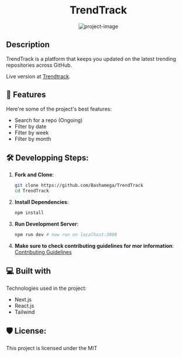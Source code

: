 <h1 align="center" id="title">TrendTrack</h1>

<p align="center">
<img src="https://socialify.git.ci/Bashamega/TrendTrack/image?description=1&forks=1&issues=1&language=1&name=1&owner=1&pulls=1&stargazers=1&theme=Dark" alt="project-image" />

<h2> Description </h2>

<p id="description"> TrendTrack is a platform that keeps you updated on the latest trending repositories across GitHub.</p>
Live version at <a href ="https://trendtrack.vercel.app/">Trendtrack</a>.

<h2>🧐 Features</h2>

Here're some of the project's best features:

- Search for a repo (Ongoing)
- Filter by date
- Filter by week
- Filter by month

<h2>🛠️ Developping Steps:</h2>

1. **Fork and Clone**:

   ```bash
   git clone https://github.com/Bashamega/TrendTrack
   cd TrendTrack
   ```

2. **Install Dependencies**:

   ```bash
   npm install
   ```

3. **Run Development Server**:
   ```bash
   npm run dev # now run on localhost:3000
   ```
4. **Make sure to check contributing guidelines for mor information**:
   <a href="https://github.com/Bashamega/TrendTrack/blob/main/contributing.md">Contributing Guidelines </a>

<h2>💻 Built with</h2>

Technologies used in the project:

- Next.js
- React.js
- Tailwind

<h2>🛡️ License:</h2>

This project is licensed under the MIT
